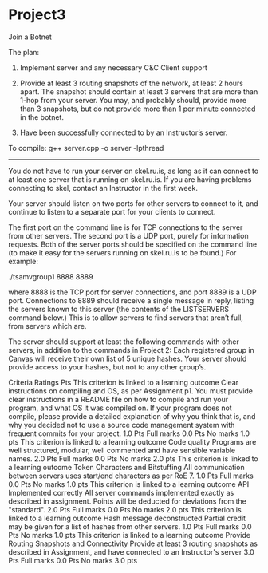 # Project3
Join a Botnet

The plan:
1. Implement server and any necessary C&C Client support

2. Provide at least 3 routing snapshots of the network, at least 2 hours apart. The snapshot should contain at least 3 servers that are more than 1-hop from your server. You may, and probably should, provide more than 3 snapshots, but do not provide more than 1 per minute connected in the botnet.

3. Have been successfully connected to by an Instructor’s server.


To compile: g++ server.cpp -o server -lpthread



--------

You do not have to run your server on skel.ru.is, as long as it can connect to at least one server that is running on skel.ru.is. If you are having problems connecting to skel, contact an Instructor in the first week.

Your server should listen on two ports for other servers to connect to it, and continue to listen to a separate port for your clients to connect.

The first port on the command line is for TCP connections to the server from other servers. The second port is a UDP port, purely for information requests. Both of the server ports should be specified on the command line (to make it easy for the servers running on skel.ru.is to be found.) For example:

./tsamvgroup1 8888 8889

where 8888 is the TCP port for server connections, and port 8889 is a UDP port. Connections to 8889 should receive a single message in reply, listing the servers known to this server (the contents of the LISTSERVERS command below.) This is to allow servers to find servers that aren’t full, from servers which are.

The server should support at least the following commands with other servers, in addition to the commands in Project 2:
Each registered group in Canvas will receive their own list of 5 unique hashes. Your server should provide access to your hashes, but not to any other group’s.





Criteria	Ratings	Pts
This criterion is linked to a learning outcome Clear instructions on compiling and OS, as per Assignment p1.
You must provide clear instructions in a README file on how to compile and run your program, and what OS it was compiled on. If your program does not compile, please provide a detailed explanation of why you think that is, and why you decided not to use a source code management system with frequent commits for your project.
1.0 Pts
Full marks
0.0 Pts
No marks
1.0 pts
This criterion is linked to a learning outcome Code quality
Programs are well structured, modular, well commented and have sensible variable names.
2.0 Pts
Full marks
0.0 Pts
No marks
2.0 pts
This criterion is linked to a learning outcome Token Characters and Bitstuffing
All communication between servers uses start/end characters as per RoE 7.
1.0 Pts
Full marks
0.0 Pts
No marks
1.0 pts
This criterion is linked to a learning outcome API Implemented correctly
All server commands implemented exactly as described in assignment. Points will be deducted for deviations from the "standard".
2.0 Pts
Full marks
0.0 Pts
No marks
2.0 pts
This criterion is linked to a learning outcome Hash message deconstructed
Partial credit may be given for a list of hashes from other servers.
1.0 Pts
Full marks
0.0 Pts
No marks
1.0 pts
This criterion is linked to a learning outcome Provide Routing Snapshots and Connectivity
Provide at least 3 routing snapshots as described in Assignment, and have connected to an Instructor's server
3.0 Pts
Full marks
0.0 Pts
No marks
3.0 pts
